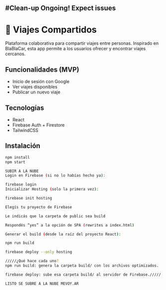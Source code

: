 #Clean-up Ongoing! Expect issues
---
# 🚗 Viajes Compartidos

Plataforma colaborativa para compartir viajes entre personas. Inspirado en BlaBlaCar, esta app permite a los usuarios ofrecer y encontrar viajes cercanos.

## Funcionalidades (MVP)
- Inicio de sesión con Google
- Ver viajes disponibles
- Publicar un nuevo viaje

## Tecnologías
- React
- Firebase Auth + Firestore
- TailwindCSS

## Instalación
```bash
npm install
npm start 

SUBIR A LA NUBE
Login en Firebase (si no lo habías hecho ya):

firebase login
Inicializar Hosting (solo la primera vez):

firebase init hosting

Elegís tu proyecto de Firebase

Le indicás que la carpeta de public sea build

Respondés “yes” a la opción de SPA (rewrites a index.html)

Generar el build (desde la raíz del proyecto React):

npm run build

firebase deploy --only hosting

/////¿Qué hace cada uno?
npm run build: genera la carpeta build/ con los archivos optimizados.

firebase deploy: sube esa carpeta build/ al servidor de Firebase./////

LISTO SE SUBRE A LA NUBE MEVOY.AR